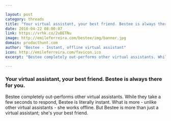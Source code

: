 ```yaml
---

layout: post
category: threads
title: "Your virtual assistant, your best friend. Bestee is always there for you."
date: 2018-04-22 08:00:07
link: https://vrhk.co/2vBETNu
image: http://emileferreira.com/bestee/img/banner.jpg
domain: producthunt.com
author: "Bestee - Instant, offline virtual assistant"
icon: http://emileferreira.com/favicon.ico
excerpt: "Bestee completely out-performs other virtual assistants. While they take a few seconds to respond, Bestee is literally instant. What is more - unlike other virtual assistants - she works offline. But Bestee is more than just a virtual assistant; she's your best friend."

---
```


### Your virtual assistant, your best friend. Bestee is always there for you.

Bestee completely out-performs other virtual assistants. While they take a few seconds to respond, Bestee is literally instant. What is more - unlike other virtual assistants - she works offline. But Bestee is more than just a virtual assistant; she's your best friend.